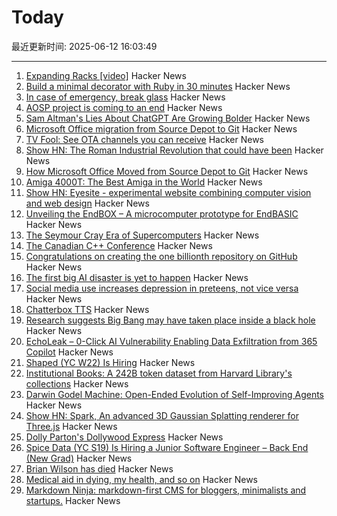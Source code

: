 # Today

最近更新时间: 2025-06-12 16:03:49

--- 
1. [Expanding Racks [video]](https://www.youtube.com/watch?v=iWknov3Xpts) Hacker News
2. [Build a minimal decorator with Ruby in 30 minutes](https://remimercier.com/minimal-decorator-ruby/) Hacker News
3. [In case of emergency, break glass](https://morrick.me/archives/10048) Hacker News
4. [AOSP project is coming to an end](https://old.reddit.com/r/StallmanWasRight/comments/1l8rhon/aosp_project_is_coming_to_an_end/) Hacker News
5. [Sam Altman's Lies About ChatGPT Are Growing Bolder](https://gizmodo.com/sam-altmans-lies-about-chatgpt-are-growing-bolder-2000614431) Hacker News
6. [Microsoft Office migration from Source Depot to Git](https://danielsada.tech/blog/carreer-part-7-how-office-moved-to-git-and-i-loved-devex/) Hacker News
7. [TV Fool: See OTA channels you can receive](https://www.tvfool.com/index.php?option=com_wrapper&Itemid=29) Hacker News
8. [Show HN: The Roman Industrial Revolution that could have been](https://thelydianstone.com/) Hacker News
9. [How Microsoft Office Moved from Source Depot to Git](https://danielsada.tech/blog/carreer-part-7-how-office-moved-to-git-and-i-loved-devex/) Hacker News
10. [Amiga 4000T: The Best Amiga in the World](https://forgottencomputer.com/retro/a4000t/) Hacker News
11. [Show HN: Eyesite - experimental website combining computer vision and web design](https://blog.andykhau.com/blog/eyesite) Hacker News
12. [Unveiling the EndBOX – A microcomputer prototype for EndBASIC](https://www.endbasic.dev/2025/06/unveiling-the-endbox.html) Hacker News
13. [The Seymour Cray Era of Supercomputers](https://ztoz.blog/posts/cray-era-supercomputers/) Hacker News
14. [The Canadian C++ Conference](https://cppnorth.ca/index.html) Hacker News
15. [Congratulations on creating the one billionth repository on GitHub](https://github.com/AasishPokhrel/shit/issues/1) Hacker News
16. [The first big AI disaster is yet to happen](https://www.seangoedecke.com/the-first-big-ai-disaster/) Hacker News
17. [Social media use increases depression in preteens, not vice versa](https://medicalxpress.com/news/2025-05-social-media-depression-preteens-vice.html) Hacker News
18. [Chatterbox TTS](https://github.com/resemble-ai/chatterbox) Hacker News
19. [Research suggests Big Bang may have taken place inside a black hole](https://www.port.ac.uk/news-events-and-blogs/blogs/space-cosmology-and-the-universe/what-if-the-big-bang-wasnt-the-beginning-our-research-suggests-it-may-have-taken-place-inside-a-black-hole) Hacker News
20. [EchoLeak – 0-Click AI Vulnerability Enabling Data Exfiltration from 365 Copilot](https://www.aim.security/lp/aim-labs-echoleak-blogpost) Hacker News
21. [Shaped (YC W22) Is Hiring](https://www.ycombinator.com/companies/shaped/jobs/qtQwxJO-head-of-engineering) Hacker News
22. [Institutional Books: A 242B token dataset from Harvard Library's collections](https://arxiv.org/abs/2506.08300) Hacker News
23. [Darwin Godel Machine: Open-Ended Evolution of Self-Improving Agents](https://arxiv.org/abs/2505.22954) Hacker News
24. [Show HN: Spark, An advanced 3D Gaussian Splatting renderer for Three.js](https://sparkjs.dev/) Hacker News
25. [Dolly Parton's Dollywood Express](https://thetransitguy.substack.com/p/dolly-parton-runs-a-train-busier) Hacker News
26. [Spice Data (YC S19) Is Hiring a Junior Software Engineer – Back End (New Grad)](https://www.ycombinator.com/companies/spice-data/jobs/WccsImv-junior-software-engineer-backend-new-grad) Hacker News
27. [Brian Wilson has died](https://pitchfork.com/news/the-beach-boys-brian-wilson-dies-at-82/) Hacker News
28. [Medical aid in dying, my health, and so on](https://blog.the-brannons.com/post/Medical-Aid-in-Dying-My-Health-and-so-on) Hacker News
29. [Markdown Ninja: markdown-first CMS for bloggers, minimalists and startups.](https://github.com/bloom42/markdown-ninja) Hacker News
